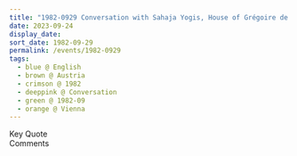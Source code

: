 ```yaml
---
title: "1982-0929 Conversation with Sahaja Yogis, House of Grégoire de Kalbermatten, Sternwartestrasse 62, Vienna, Austria"
date: 2023-09-24
display_date: 
sort_date: 1982-09-29
permalink: /events/1982-0929
tags:
  - blue @ English
  - brown @ Austria
  - crimson @ 1982
  - deeppink @ Conversation
  - green @ 1982-09
  - orange @ Vienna
---
```


<wave-list>
  <list-title color="green" width="75">Key Quote</list-title>
  <list-item color="BlanchedAlmond"  width="200"></list-item>
  <list-item color="Lavender"></list-item>
  <list-item color="BlanchedAlmond"></list-item>
</wave-list>

<br>

<wave-list>
  <list-title color="green" width="75">Comments</list-title>
  <list-item color="BlanchedAlmond"  width="200"></list-item>
  <list-item color="Lavender"></list-item>
  <list-item color="BlanchedAlmond"></list-item>
</wave-list>
